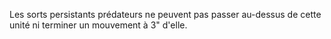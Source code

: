 Les sorts persistants prédateurs ne peuvent
pas passer au-dessus de cette unité ni
terminer un mouvement à 3" d'elle.
